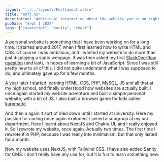```yaml
---
layout: "../../layouts/PostLayout.astro"
title: "omfj.no"
description: "Additional information about the website you're on right now."
pubDate: "Sept 1 2022"
tags: ["javascript", "sanity", "react"]
---
```


A personal website is something that I have been working on for a long time. It started around 2017, when I first learned how to write HTML and CSS. Of course I was ambitious, and I wanted my website to do more than just displaying a static webpage. It was then asked my first [StackOverflow question](https://stackoverflow.com/questions/47828326/password-protected-alert) (and last), in hopes of learning a bit of JavaScript. Since I was still pretty new to all of this, I did not quite understand what I was supposed to do, and ultimately gave up for a few months.

A year later I started learning HTML, CSS, PHP, MySQL, JS and all that at my high school, and finally understood how websites are actually built. I once again started my website adventure and built a simple personal website, with a bit of JS. I also built a browser game for kids called [kurvmatte](https://kurvmatte.omfj.no).

And then a again it sort of died down until I started at university. Here my passion for coding once again exploded. I joined a subgroup at my uni department. Here I learnt about NextJS and Chakra UI, and I really enjoyed it. So I rewrote my website, once again. Actually two times. The first time I rewrote it in PHP, because I was really into minimalism, but that only lasted for a month.

Now my website uses NextJS, with Tailwind CSS. I have also added Sanity for CMS. I don't really have any use for, but it is fun to learn something new.
